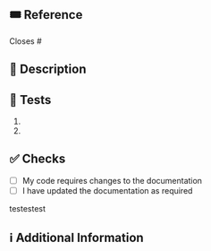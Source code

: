 <!-- 
So,... you're finally pull requesting....

Please make sure the PR is limited to one type (docs, feature, bugfix, etc.) and keep it as small as possible.
You can open multiple prs instead of opening a huge one.
-->

## :tickets: Reference
<!-- If this PR closes a github issue, please mention the issue number below.
If not, please link the respective JIRA/Trello ticket associated.
-->
Closes # <!-- Issue # here -->

## 📑 Description
<!-- Add a thorough description of the PR -->

<!-- Optionally, you can add a list of changes and if they have been completed or not by using the markdown to-do list syntax
- [ ] Not Completed
- [x] Completed
-->

## :microscope: Tests
<!-- Answer the following 2 questions:
1. How were these changes tested? (Local testing)
2. How will these changes be verified once they're deployed? (Quality Control)
-->
1.
2.

## ✅ Checks
<!-- Make sure your pr passes the CI checks and do check the following fields as needed - -->
- [ ] My code requires changes to the documentation
- [ ] I have updated the documentation as required

testestest

## ℹ Additional Information
<!-- Any additional information like screenshots (if applicable, like UI changes), breaking changes, dependencies added, comparisons between new and old behavior, etc. -->
